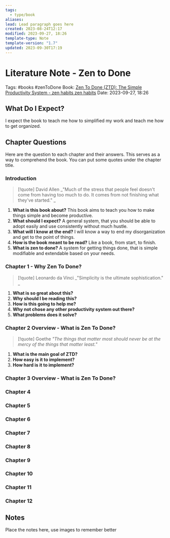 ```yaml
---
tags:
  - type/book
aliases: 
lead: Lead paragraph goes here
created: 2023-08-24T12:17
modified: 2023-09-27, 18:26
template-type: Note
template-version: "1.7"
updated: 2023-09-30T17:19
---
```


# Literature Note - Zen to Done

Tags: #books #zenToDone
Book: [Zen To Done (ZTD): The Simple Productivity System - zen habits zen habits](https://zenhabits.net/zen-to-done-ztd-the-ultimate-simple-productivity-system/)
Date: 2023-09-27, 18:26

## What Do I Expect?

I expect the book to teach me how to simplified my work and teach me how to get organized.

## Chapter Questions

Here are the question to each chapter and their answers. This serves as a way to comprehend the book. You can put some quotes under the chapter title.

### Introduction

> [!quote]  David Allen
> _"Much of the stress that people feel doesn't come from having too much to do. It comes from not finishing what they've started." _ 

1. **What is this book about?**
This book aims to teach you how to make things simple and become productive. 
2. **What should I expect?** 
A general system, that you should be able to adopt easily and use consistently without much hustle. 
4. **What will I know at the end?** 
I will know a way to end my disorganization and get to the point of things. 
6. **How is the book meant to be read?**
Like a book, from start, to finish.
8. **What is zen to done?**
A system for getting things done, that is simple modifiable and extendable based on your needs.

### Chapter 1 - Why Zen To Done?

> [!quote]  Leonardo da Vinci
> _"Simplicity is the ultimate sophistication." _ 

1. **What is so great about this?**
2. **Why should I be reading this?**
3. **How is this going to help me?**
4. **Why not chose any other productivity system out there?**
5. **What problems does it solve?**

### Chapter 2 Overview - What is Zen To Done?

> [!quote] Goethe
> _"The things that matter most should never be at the mercy of the things that matter least."_

1. **What is the main goal of ZTD?**
2. **How easy is it to implement?**
3. **How hard is it to implement?**

### Chapter 3 Overview - What is Zen To Done?

### Chapter 4

### Chapter 5

### Chapter 6

### Chapter 7

### Chapter 8

### Chapter 9

### Chapter 10

### Chapter 11

### Chapter 12

## Notes

Place the notes here, use images to remember better
